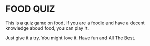 # FOOD QUIZ

This is a quiz game on food. If you are a foodie and have a decent knowledge aboud food, you can play it.

Just give it a try. You might love it. Have fun and All The Best.